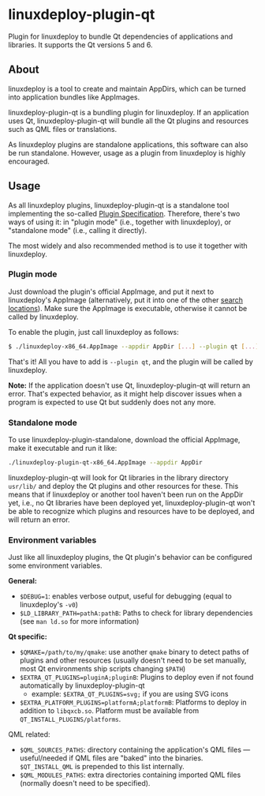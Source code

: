 # linuxdeploy-plugin-qt

Plugin for linuxdeploy to bundle Qt dependencies of applications and libraries. It supports the Qt versions 5 and 6.


## About

linuxdeploy is a tool to create and maintain AppDirs, which can be turned into application bundles like AppImages.

linuxdeploy-plugin-qt is a bundling plugin for linuxdeploy. If an application uses Qt, linuxdeploy-plugin-qt will bundle all the Qt plugins and resources such as QML files or translations.

As linuxdeploy plugins are standalone applications, this software can also be run standalone. However, usage as a plugin from linuxdeploy is highly encouraged.


## Usage

As all linuxdeploy plugins, linuxdeploy-plugin-qt is a standalone tool implementing the so-called [Plugin Specification](https://github.com/linuxdeploy/linuxdeploy/wiki/Plugin-system). Therefore, there's two ways of using it: in "plugin mode" (i.e., together with linuxdeploy), or "standalone mode" (i.e., calling it directly).

The most widely and also recommended method is to use it together with linuxdeploy.


### Plugin mode

Just download the plugin's official AppImage, and put it next to linuxdeploy's AppImage (alternatively, put it into one of the other [search locations](https://github.com/linuxdeploy/linuxdeploy/wiki/Plugin-system#plugin-discovery)). Make sure the AppImage is executable, otherwise it cannot be called by linuxdeploy.

To enable the plugin, just call linuxdeploy as follows:

```bash
$ ./linuxdeploy-x86_64.AppImage --appdir AppDir [...] --plugin qt [...]
```

That's it! All you have to add is `--plugin qt`, and the plugin will be called by linuxdeploy.

**Note:** If the application doesn't use Qt, linuxdeploy-plugin-qt will return an error. That's expected behavior, as it might help discover issues when a program is expected to use Qt but suddenly does not any more.


### Standalone mode

To use linuxdeploy-plugin-standalone, download the official AppImage, make it executable and run it like:

```bash
./linuxdeploy-plugin-qt-x86_64.AppImage --appdir AppDir
```

linuxdeploy-plugin-qt will look for Qt libraries in the library directory `usr/lib/` and deploy the Qt plugins and other resources for these. This means that if linuxdeploy or another tool haven't been run on the AppDir yet, i.e., no Qt libraries have been deployed yet, linuxdeploy-plugin-qt won't be able to recognize which plugins and resources have to be deployed, and will return an error.



### Environment variables

Just like all linuxdeploy plugins, the Qt plugin's behavior can be configured some environment variables.

**General:**
- `$DEBUG=1`: enables verbose output, useful for debugging (equal to linuxdeploy's `-v0`)
- `$LD_LIBRARY_PATH=pathA:pathB`: Paths to check for library dependencies (see `man ld.so` for more information)

**Qt specific:**
- `$QMAKE=/path/to/my/qmake`: use another `qmake` binary to detect paths of plugins and other resources (usually doesn't need to be set manually, most Qt environments ship scripts changing `$PATH`)
- `$EXTRA_QT_PLUGINS=pluginA;pluginB`: Plugins to deploy even if not found automatically by linuxdeploy-plugin-qt
  - example: `$EXTRA_QT_PLUGINS=svg;` if you are using SVG icons
- `$EXTRA_PLATFORM_PLUGINS=platformA;platformB`: Platforms to deploy in addition to `libqxcb.so`. Platform must be available from `QT_INSTALL_PLUGINS/platforms`.

QML related:
- `$QML_SOURCES_PATHS`: directory containing the application's QML files — useful/needed if QML files are "baked" into the binaries. `$QT_INSTALL_QML` is prepended to this list internally.
- `$QML_MODULES_PATHS`: extra directories containing imported QML files (normally doesn't need to be specified).
